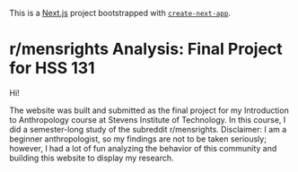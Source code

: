 This is a [Next.js](https://nextjs.org/) project bootstrapped with [`create-next-app`](https://github.com/vercel/next.js/tree/canary/packages/create-next-app).

# r/mensrights Analysis: Final Project for HSS 131

Hi!

The website was built and submitted as the final project for my Introduction to Anthropology course at Stevens Institute of Technology. In this course, I did a semester-long study of the subreddit r/mensrights. Disclaimer: I am a beginner anthropologist, so my findings are not to be taken seriously; however, I had a lot of fun analyzing the behavior of this community and building this website to display my research.
